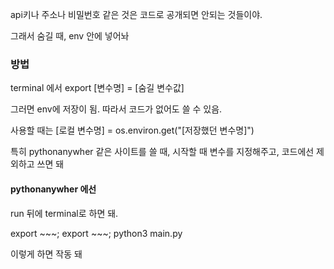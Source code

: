 api키나 주소나 비밀번호 같은 것은 코드로 공개되면 안되는 것들이야.

그래서 숨길 때, env 안에 넣어놔

### 방법

terminal 에서 export [변수명] = [숨길 변수값]

그러면 env에 저장이 됨. 따라서 코드가 없어도 쓸 수 있음.

사용할 때는 [로컬 변수명] = os.environ.get("[저장했던 변수명]")

특히 pythonanywher 같은 사이트를 쓸 때, 시작할 때 변수를 지정해주고, 코드에선 제외하고 쓰면 돼

#### pythonanywher 에선

run 뒤에 terminal로 하면 돼. 

export ~~~; export ~~~; python3 main.py

이렇게 하면 작동 돼 